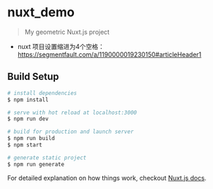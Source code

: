 # nuxt_demo

> My geometric Nuxt.js project

* nuxt 项目设置缩进为4个空格：https://segmentfault.com/a/1190000019230150#articleHeader1

## Build Setup

``` bash
# install dependencies
$ npm install

# serve with hot reload at localhost:3000
$ npm run dev

# build for production and launch server
$ npm run build
$ npm start

# generate static project
$ npm run generate
```

For detailed explanation on how things work, checkout [Nuxt.js docs](https://nuxtjs.org).
